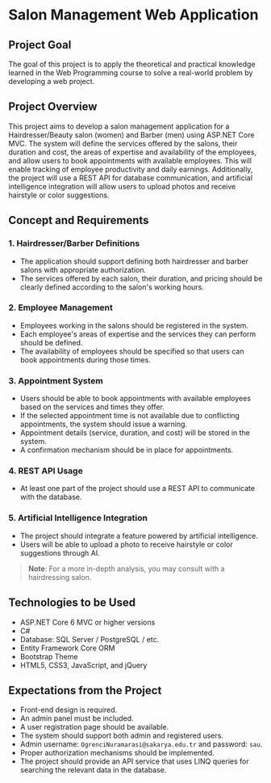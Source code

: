 # Salon Management Web Application

## Project Goal
The goal of this project is to apply the theoretical and practical knowledge learned in the Web Programming course to solve a real-world problem by developing a web project.

## Project Overview
This project aims to develop a salon management application for a Hairdresser/Beauty salon (women) and Barber (men) using ASP.NET Core MVC. The system will define the services offered by the salons, their duration and cost, the areas of expertise and availability of the employees, and allow users to book appointments with available employees. This will enable tracking of employee productivity and daily earnings. Additionally, the project will use a REST API for database communication, and artificial intelligence integration will allow users to upload photos and receive hairstyle or color suggestions.

## Concept and Requirements

### 1. Hairdresser/Barber Definitions
- The application should support defining both hairdresser and barber salons with appropriate authorization.
- The services offered by each salon, their duration, and pricing should be clearly defined according to the salon's working hours.

### 2. Employee Management
- Employees working in the salons should be registered in the system.
- Each employee's areas of expertise and the services they can perform should be defined.
- The availability of employees should be specified so that users can book appointments during those times.

### 3. Appointment System
- Users should be able to book appointments with available employees based on the services and times they offer.
- If the selected appointment time is not available due to conflicting appointments, the system should issue a warning.
- Appointment details (service, duration, and cost) will be stored in the system.
- A confirmation mechanism should be in place for appointments.

### 4. REST API Usage
- At least one part of the project should use a REST API to communicate with the database.

### 5. Artificial Intelligence Integration
- The project should integrate a feature powered by artificial intelligence.
- Users will be able to upload a photo to receive hairstyle or color suggestions through AI.

> **Note**: For a more in-depth analysis, you may consult with a hairdressing salon.

## Technologies to be Used
- ASP.NET Core 6 MVC or higher versions
- C#
- Database: SQL Server / PostgreSQL / etc.
- Entity Framework Core ORM
- Bootstrap Theme
- HTML5, CSS3, JavaScript, and jQuery

## Expectations from the Project
- Front-end design is required.
- An admin panel must be included.
- A user registration page should be available.
- The system should support both admin and registered users.
- Admin username: `OgrenciNuramarasi@sakarya.edu.tr` and password: `sau`.
- Proper authorization mechanisms should be implemented.
- The project should provide an API service that uses LINQ queries for searching the relevant data in the database.
